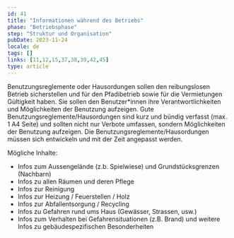 ```yaml
---
id: 41
title: "Informationen während des Betriebs"
phase: "Betriebsphase"
step: "Struktur und Organisation"
pubDate: 2023-11-24
locale: de
tags: []
links: [11,12,15,37,38,39,42,45]
type: article
---
```


Benutzungsreglemente oder Hausordungen sollen den reibungslosen Betrieb sicherstellen und für den Pfadibetrieb sowie für die Vermietungen Gültigkeit haben. Sie sollen den Benutzer\*innen ihre Verantwortlichkeiten und Möglichkeiten der Benutzung aufzeigen. Gute Benutzungsreglemente/Hausordungen sind kurz und bündig verfasst (max. 1 A4 Seite) und sollten nicht nur Verbote umfassen, sondern Möglichkeiten der Benutzung aufzeigen. Die Benutzungsreglemente/Hausordungen müssen sich entwickeln und mit der Zeit angepasst werden.

Mögliche Inhalte:

- Infos zum Aussengelände (z.b. Spielwiese) und Grundstücksgrenzen (Nachbarn)
- Infos zu allen Räumen und deren Pflege
- Infos zur Reinigung
- Infos zur Heizung / Feuerstellen / Holz
- Infos zur Abfallentsorgung / Recycling
- Infos zu Gefahren rund ums Haus (Gewässer, Strassen, usw.)
- Infos zum Verhalten bei Gefahrensituationen (z.B. Brand)
und weitere Infos zu gebäudespezifischen Besonderheiten
